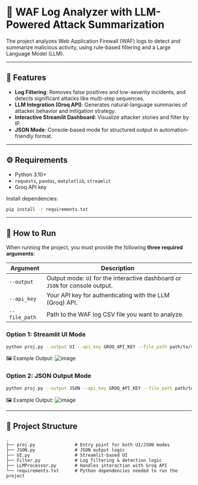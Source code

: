 # 🔐 WAF Log Analyzer with LLM-Powered Attack Summarization

The project analyzes Web Application Firewall (WAF) logs to detect and summarize malicious activity, using rule-based filtering and a Large Language Model (LLM).

---

## 📌 Features
- **Log Filtering**: Removes false positives and low-severity incidents, and detects significant attacks like multi-step sequences.
- **LLM Integration (Groq API)**: Generates natural-language summaries of attacker behavior and mitigation strategy.
- **Interactive Streamlit Dashboard**: Visualize attacker stories and filter by IP.
- **JSON Mode**: Console-based mode for structured output in automation-friendly format.

---

## ⚙️ Requirements
- Python 3.10+
- `requests`, `pandas`, `matplotlib`, `streamlit`
- Groq API key

Install dependencies:
```bash
pip install -r requirements.txt
```

---

## 🚀 How to Run

When running the project, you must provide the following **three required arguments**:

| Argument       | Description                                                                 |
|----------------|-----------------------------------------------------------------------------|
| `--output`     | Output mode: `UI` for the interactive dashboard or `JSON` for console output. |
| `--api_key`    | Your API key for authenticating with the LLM (Groq) API.                    |
| `--file_path`  | Path to the WAF log CSV file you want to analyze.

### Option 1: Streamlit UI Mode
```bash
python proj.py --output UI --api_key GROQ_API_KEY --file_path path/to/security_events.csv
```
🖼 Example Output:
![image](https://github.com/user-attachments/assets/8ac94162-4302-4913-8e9f-d8df915fd499)


### Option 2: JSON Output Mode
```bash
python proj.py --output JSON --api_key GROQ_API_KEY --file_path path/to/security_events.csv
```
🖼 Example Output:
![image](https://github.com/user-attachments/assets/f08eea90-16f1-4148-bcc6-19c90f956b9f)

---

## 📁 Project Structure
```
.
├── proj.py               # Entry point for both UI/JSON modes
├── JSON.py               # JSON output logic
├── UI.py                 # Streamlit-based UI
├── Filter.py             # Log filtering & detection logic
├── LLMProcessor.py       # Handles interaction with Groq API
└── requirements.txt      # Python dependencies needed to run the project
```

